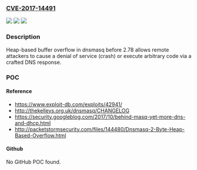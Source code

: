 ### [CVE-2017-14491](https://cve.mitre.org/cgi-bin/cvename.cgi?name=CVE-2017-14491)
![](https://img.shields.io/static/v1?label=Product&message=n%2Fa&color=blue)
![](https://img.shields.io/static/v1?label=Version&message=n%2Fa&color=blue)
![](https://img.shields.io/static/v1?label=Vulnerability&message=n%2Fa&color=brighgreen)

### Description

Heap-based buffer overflow in dnsmasq before 2.78 allows remote attackers to cause a denial of service (crash) or execute arbitrary code via a crafted DNS response.

### POC

#### Reference
- https://www.exploit-db.com/exploits/42941/
- http://thekelleys.org.uk/dnsmasq/CHANGELOG
- https://security.googleblog.com/2017/10/behind-masq-yet-more-dns-and-dhcp.html
- http://packetstormsecurity.com/files/144480/Dnsmasq-2-Byte-Heap-Based-Overflow.html

#### Github
No GitHub POC found.


